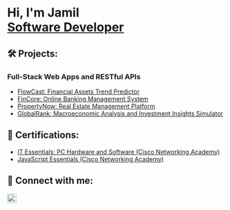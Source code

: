 <h1>Hi, I'm Jamil <br/><a href="https://github.com/joshmadakor1">Software Developer</a>

<h2>🛠️ Projects:</h2>

<h3>Full-Stack Web Apps and RESTful APIs</h3>
  
  - [FlowCast: Financial Assets Trend Predictor](https://github.com/Jam1ll/FlowCast)
  - [FinCore: Online Banking Management System](https://github.com/Jamil-20240100/HermesBanking)
  - [PropertyNow: Real Estate Management Platform](https://github.com/Jamil-20240100/RealEstateApp)
  - [GlobalRank: Macroeconomic Analysis and Investment Insights Simulator](https://github.com/Jamil-20240100/HermesBanking)

<h2>📑 Certifications:</h2>

  - [IT Essentials: PC Hardware and Software (Cisco Networking Academy)](https://drive.google.com/drive/folders/1SILLK4XFDLXkkmeHPATXBysmts1FMJz-?usp=sharing)
  - [JavaScript Essentials (Cisco Networking Academy)](https://drive.google.com/file/d/1Ymsjx479kaVZd9_jI-eZcJvYLw24htXN/view?usp=sharing)

<h2>📱 Connect with me:</h2>

[<img align="left" alt="JoshMadakor | LinkedIn" width="22px" src="https://cdn.jsdelivr.net/npm/simple-icons@v3/icons/linkedin.svg" />][linkedin]

[linkedin]: https://linkedin.com/in/joshmadakor
